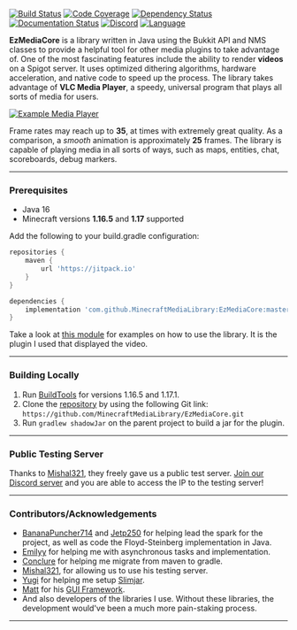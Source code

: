 [![Build Status](https://img.shields.io/circleci/build/github/MinecraftMediaLibrary/EzMediaCore?style=for-the-badge)](https://app.circleci.com/pipelines/github/MinecraftMediaLibrary/EzMediaCore) [![Code Coverage](https://img.shields.io/codefactor/grade/github/MinecraftMediaLibrary/EzMediaCore?style=for-the-badge)](https://www.codefactor.io/repository/github/minecraftmedialibrary/ezmediacore) [![Dependency Status](https://img.shields.io/librariesio/github/MinecraftMediaLibrary/EzMediaCore?style=for-the-badge)](https://libraries.io/github/MinecraftMediaLibrary/EzMediaCore) [![Documentation Status](https://img.shields.io/readthedocs/minecraftmedialibrary-wiki/latest?style=for-the-badge)](https://minecraftmedialibrary-wiki.readthedocs.io/en/latest/) [![Discord](https://img.shields.io/discord/817501569108017223?style=for-the-badge)](https://discord.gg/qVhhbCWQQV) [![Language](https://img.shields.io/badge/Made%20with-Java-1f425f.svg?style=for-the-badge)](https://www.java.com/en/)

**EzMediaCore** is a library written in Java using the Bukkit API and NMS classes to provide a
helpful tool for other media plugins to take advantage of. One of the most fascinating features
include the ability to render **videos** on a Spigot server. It uses optimized dithering algorithms,
hardware acceleration, and native code to speed up the process. The library takes advantage of
**VLC Media Player**, a speedy, universal program that plays all sorts of media for users.

[![Example Media Player](https://res.cloudinary.com/marcomontalbano/image/upload/v1628561191/video_to_markdown/images/youtube--CtlHGgGXHvs-c05b58ac6eb4c4700831b2b3070cd403.jpg)](https://www.youtube.com/watch?v=CtlHGgGXHvs "Example Media Player")

Frame rates may reach up to **35**, at times with extremely great quality. As a comparison, a
*smooth* animation is approximately **25** frames. The library is capable of playing media in all
sorts of ways, such as maps, entities, chat, scoreboards, debug markers.

---

### Prerequisites

- Java 16
- Minecraft versions **1.16.5** and **1.17** supported

Add the following to your build.gradle configuration:

```groovy  
repositories {  
    maven {  
        url 'https://jitpack.io'  
    }  
}  
```  

```groovy  
dependencies {  
    implementation 'com.github.MinecraftMediaLibrary:EzMediaCore:master-SNAPSHOT'  
}  
```

Take a look
at [this module](https://github.com/MinecraftMediaLibrary/EzMediaCore/tree/master/deluxemediaplugin)
for examples on how to use the library. It is the plugin I used that displayed the video.

---

### Building Locally

1) Run [BuildTools](https://www.spigotmc.org/wiki/buildtools/) for versions 1.16.5 and 1.17.1.
2) Clone the [repository](https://github.com/MinecraftMediaLibrary/EzMediaCore) by using the
   following Git link: `https://github.com/MinecraftMediaLibrary/EzMediaCore.git`
3) Run `gradlew shadowJar` on the parent project to build a jar for the plugin.

---

### Public Testing Server

Thanks to [Mishal321](https://github.com/mishal321), they freely gave us a public test server.
[Join our Discord server](https://discord.gg/qVhhbCWQQV) and you are able to access the IP to the
testing server!

---

### Contributors/Acknowledgements

- [BananaPuncher714](https://github.com/BananaPuncher714)
  and [Jetp250](https://github.com/jetp250) for helping lead the spark for the project, as well as
  code the Floyd-Steinberg implementation in Java.
- [Emilyy](https://github.com/emilyy-dev) for helping me with asynchronous tasks and implementation.
- [Conclure](https://github.com/Conclure) for helping me migrate from maven to gradle.
- [Mishal321](https://github.com/mishal321), for allowing us to use his testing server.
- [Yugi](https://github.com/Vshnv) for helping me
  setup [Slimjar](https://github.com/SlimJar/slimjar).
- [Matt](https://github.com/ipsk) for
  his [GUI Framework](https://github.com/TriumphTeam/gui/tree/development).
- And also developers of the libraries I use. Without these libraries, the development would've been
  a much more pain-staking process.

---
